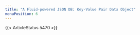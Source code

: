 ```yaml
---
title: "A Fluid-powered JSON DB: Key-Value Pair Data Object"
menuPosition: 6
---
```


{{< ArticleStatus 5470 >}}
